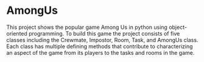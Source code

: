 # AmongUs
This project shows the popular game Among Us in python using object-oriented programming. To build this game the project consists of five classes including the Crewmate, Impostor, Room, Task, and AmongUs class. Each class has multiple defining methods that contribute to characterizing an aspect of the game from its players to the tasks and rooms in the game.
